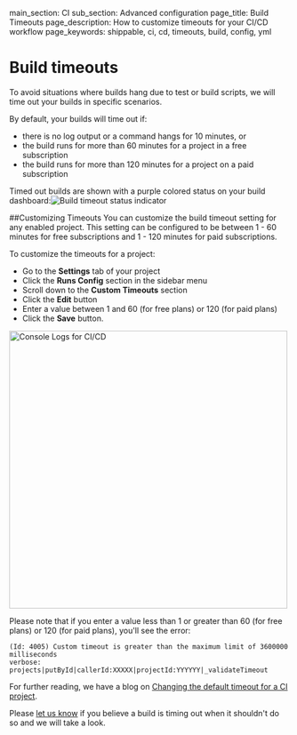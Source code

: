 main_section: CI
sub_section: Advanced configuration
page_title: Build Timeouts
page_description: How to customize timeouts for your CI/CD workflow
page_keywords: shippable, ci, cd, timeouts, build, config, yml


# Build timeouts

To avoid situations where builds hang due to test or build scripts, we will time out your builds in specific scenarios.   

By default, your builds will time out if:

-    there is no log output or a command hangs for 10 minutes, or
-    the build runs for more than 60 minutes for a project in a free subscription
-    the build runs for more than 120 minutes for a project on a paid subscription

Timed out builds are shown with a purple colored status on your build dashboard:<img src="../../images/ci/build-timeout.png" alt="Build timeout status indicator">

##Customizing Timeouts
You can customize the build timeout setting for any enabled project. This setting can be configured to be between 1 - 60 minutes for free subscriptions and 1 - 120 minutes for paid subscriptions.

To customize the timeouts for a project:

-  Go to the **Settings** tab of your project
-  Click the **Runs Config** section in the sidebar menu
-  Scroll down to the **Custom Timeouts** section
-  Click the **Edit** button
-  Enter a value between 1 and 60 (for free plans) or 120 (for paid plans)
-  Click the **Save** button.

<img src="../../images/ci/configure-timeouts.png" alt="Console Logs for CI/CD" style="width:500px;"/>

Please note that if you enter a value less than 1 or greater than 60 (for free plans) or 120 (for paid plans), you'll see the error:

```
(Id: 4005) Custom timeout is greater than the maximum limit of 3600000 milliseconds
verbose: projects|putById|callerId:XXXXX|projectId:YYYYYY|_validateTimeout
```

For further reading, we have a blog on [Changing the default timeout for a CI project](http://blog.shippable.com/changing-the-default-timeout-for-a-continuous-integration-project).

Please [let us know](https://github.com/shippable/support/issues) if you believe a build is timing out when it shouldn't do so and we will take a look.

